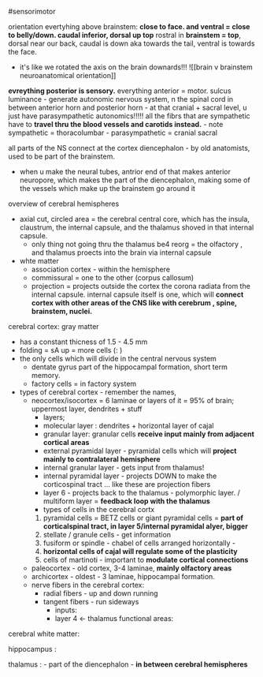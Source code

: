 #sensorimotor 

orientation 
evertyhing above brainstem: **close to face. and ventral = close to belly/down. caudal inferior, dorsal up top**
rostral in **brainstem = top**, dorsal near our back, caudal is down aka towards the tail, ventral is towards the face. 
- it's like we rotated the axis on the brain downards!!!
![[brain v brainstem neuroanatomical orientation]]

**evreything posterior is sensory.**
everything anterior = motor. 
	sulcus luminance - generate autonomic nervous system, n the spinal cord in between anterior horn and posterior horn
	- at that cranial + sacral level, u just have parasympathetic autonomics!!!!! all the fibrs that are sympathetic have to **travel thru the blood vessels and carotids instead.** 
		- note sympathetic = thoracolumbar
		- parasympathetic = cranial sacral 


all parts of the NS connect at the cortex
diencephalon - by old anatomists, used to be part of the brainstem. 
- when u make the neural tubes, antrior end of that makes anterior neuropore, which makes the part of the diencephalon, making some of the vessels which make up the brainstem go around it 

overview of cerebral hemispheres 
- axial cut, circled area = the cerebral central core, which has the insula, claustrum, the internal capsule, and the thalamus shoved in that internal capsule. 
	- only thing not going thru the thalamus be4 reorg = the olfactory , and thalamus proects into the brain via internal capsule 
- whte matter
	- association cortex - within the hemisphere
	- commissural = one to the other (corpus callosum)
	- projection  = projects outside the cortex the corona radiata from the internal capsule. internal capsule itself is one, which will **connect cortex with other areas of the CNS like with cerebrum , spine, brainstem, nuclei.**

cerebral cortex: gray matter 
- has a constant thicness of 1.5 - 4.5 mm 
- folding = sA up = more cells (: )
- the only cells which will divide in the central nervous system 
	- dentate gyrus part of the hippocampal formation, short term memory. 
	- factory cells = in factory system 
- types of cerebral cortex - remember the names, 
	- neocortex/isocortex = 6 laminae or layers of it = 95% of brain; uppermost layer, dendrites + stuff
		- layers;
		- molecular layer : dendrites + horizontal layer of cajal 
		- granular layer: granular cells **receive input mainly from adjacent cortical areas**
		- external pyramidal layer - pyramidal cells which will **project mainly to contralateral hemisphere**
		- internal granular layer - gets input from thalamus!
		- internal pyramidal layer - projects DOWN to make the corticospinal tract ... like these are projection fibers 
		- layer 6 - projects back to the thalamus - polymorphic layer. / multiform layer = **feedback loop with the thalamus**
		- types of cells in the cerebral cortx
		1. pyramidal cells = BETZ cells or giant pyramidal cells = **part of corticalspinal tract, in layer 5/internal pyramidal alyer, bigger**
		2. stellate / granule cells - get information 
		3. fusiform or spindle - chabel of cells arranged horizontally -
		4. **horizontal cells of cajal will regulate some of the plasticity**
		5. cells of martinoti - important to **modulate cortical connections**
	- paleocortex - old cortex, 3-4 laminae, **mainly olfactory areas**
	- archicortex - oldest - 3 laminae, hippocampal formation. 
	- nerve fibers in the cerebral cortex: 
		- radial fibers - up and down running  
		- tangent fibers - run sideways 
			- inputs:
			- layer 4 <- thalamus 
functional areas:

cerebral white matter:

hippocampus :

thalamus : - part of the diencephalon - **in between cerebral hemispheres**
